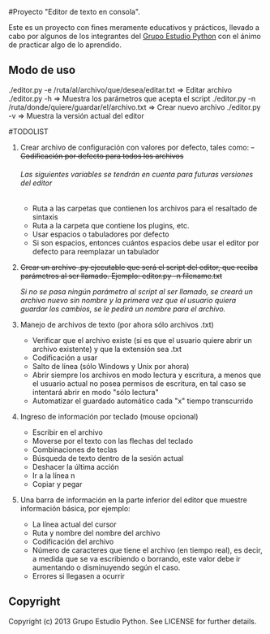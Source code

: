 #Proyecto "Editor de texto en consola".

Este es un proyecto con fines meramente educativos y prácticos, llevado a
cabo por algunos de los integrantes del
[Grupo Estudio Python](https://plus.google.com/u/0/communities/105786905874914734353)
con el ánimo de practicar algo de lo aprendido.

## Modo de uso
./editor.py -e /ruta/al/archivo/que/desea/editar.txt => Editar archivo
./editor.py -h => Muestra los parámetros que acepta el script
./editor.py -n /ruta/donde/quiere/guardar/el/archivo.txt => Crear nuevo archivo
./editor.py -v => Muestra la versión actual del editor


#TODOLIST

1. Crear archivo de configuración con valores por defecto, tales como:
    <del>- Codificación por defecto para todos los archivos</del>

    ###### Las siguientes variables se tendrán en cuenta para futuras versiones del editor
    - Ruta a las carpetas que contienen los archivos para el resaltado de sintaxis
    - Ruta a la carpeta que contiene los plugins, etc.
    - Usar espacios o tabuladores por defecto
    - Si son espacios, entonces cuántos espacios debe usar el 
      editor por defecto para reemplazar un tabulador

2. <del>Crear un archivo .py ejecutable que será el script del editor, que
    reciba parámetros al ser llamado. Ejemplo: editor.py -n filename.txt</del>

	*Si no se pasa ningún parámetro al script al ser llamado, se creará
	un archivo nuevo sin nombre y la primera vez que el usuario quiera
	guardar los cambios, se le pedirá un nombre para el archivo.*


3. Manejo de archivos de texto (por ahora sólo archivos .txt)
    - Verificar que el archivo existe (si es que el usuario quiere abrir
      un archivo existente) y que la extensión sea .txt
    - Codificación a usar
    - Salto de línea (sólo Windows y Unix por ahora)
    - Abrir siempre los archivos en modo lectura y escritura, a menos que
      el usuario actual no posea permisos de escritura, en tal caso se
      intentará abrir en modo "sólo lectura"
    - Automatizar el guardado automático cada "x" tiempo transcurrido

4. Ingreso de información por teclado (mouse opcional)
    - Escribir en el archivo
    - Moverse por el texto con las flechas del teclado
    - Combinaciones de teclas
    - Búsqueda de texto dentro de la sesión actual
    - Deshacer la última acción
    - Ir a la línea n
    - Copiar y pegar

5. Una barra de información en la parte inferior del editor que muestre
	información básica, por ejemplo:
    - La línea actual del cursor
    - Ruta y nombre del nombre del archivo
    - Codificación del archivo
    - Número de caracteres que tiene el archivo (en tiempo real), es decir,
      a medida que se va escribiendo o borrando, este valor debe ir 
      aumentando o disminuyendo según el caso.
    - Errores si llegasen a ocurrir




## Copyright

Copyright (c) 2013 Grupo Estudio Python. See LICENSE for further details.
